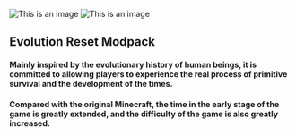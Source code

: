 ![This is an image](https://s1.ax1x.com/2022/07/29/vPQL1P.png)
![This is an image](https://cf.way2muchnoise.eu/full_581337_downloads.svg)
## Evolution Reset Modpack  
#### Mainly inspired by the evolutionary history of human beings, it is committed to allowing players to experience the real process of primitive survival and the development of the times.
#### Compared with the original Minecraft, the time in the early stage of the game is greatly extended, and the difficulty of the game is also greatly increased.
